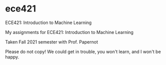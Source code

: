 # ece421
ECE421: Introduction to Machine Learning

My assignments for ECE421: Introduction to Machine Learning

Taken Fall 2021 semester with Prof. Papernot

Please do not copy! We could get in trouble, you won't learn, and I won't be happy.
